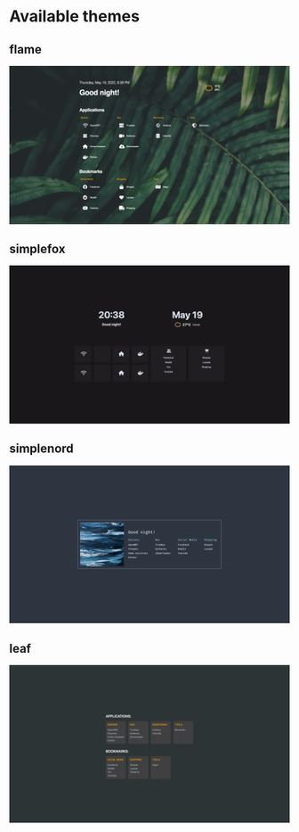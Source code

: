 # Available themes

## flame

![Flame theme](../screenshots/flame.png)

## simplefox

![Simple fox theme](../screenshots/simplefox.png)

## simplenord

![Simple nord theme](../screenshots/simplenord.png)

## leaf

![Leaf theme](../screenshots/leaf.png)
